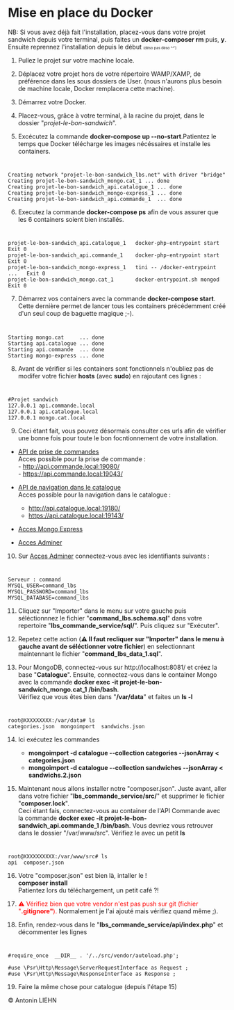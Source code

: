 # Mise en place du Docker

NB: Si vous avez déjà fait l'installation, placez-vous dans votre projet sandwich depuis votre terminal, puis faites un <b>docker-composer rm</b> puis, <b>y</b>.<br/>
Ensuite reprennez l'installation depuis le début <span style="font-size:0.6em;">(déso pas déso ^^')</span>

1. Pullez le projet sur votre machine locale.
2. Déplacez votre projet hors de votre répertoire WAMP/XAMP, de préférence dans les sous dossiers de User. (nous n'aurons plus besoin de machine locale, Docker remplacera cette machine).

3. Démarrez votre Docker.

4. Placez-vous, grâce à votre terminal, à la racine du projet, dans le dossier "<i>projet-le-bon-sandwich</i>".

5. Excécutez la commande <b>docker-compose up --no-start</b>.Patientez le temps que Docker télécharge les images nécéssaires et installe les containers.

#

    Creating network "projet-le-bon-sandwich_lbs.net" with driver "bridge"
    Creating projet-le-bon-sandwich_mongo.cat_1 ... done
    Creating projet-le-bon-sandwich_api.catalogue_1 ... done
    Creating projet-le-bon-sandwich_mongo-express_1 ... done
    Creating projet-le-bon-sandwich_api.commande_1  ... done

6. Executez la commande <b>docker-compose ps</b> afin de vous assurer que les 6 containers soient bien installés.

#

    projet-le-bon-sandwich_api.catalogue_1   docker-php-entrypoint start      Exit 0
    projet-le-bon-sandwich_api.commande_1    docker-php-entrypoint start      Exit 0
    projet-le-bon-sandwich_mongo-express_1   tini -- /docker-entrypoint ...   Exit 0
    projet-le-bon-sandwich_mongo.cat_1       docker-entrypoint.sh mongod      Exit 0

7. Démarrez vos containers avec la commande <b>docker-compose start</b>. Cette dernière permet de lancer tous les containers précédemment créé d'un seul coup de baguette magique ;-).

#

    Starting mongo.cat     ... done
    Starting api.catalogue ... done
    Starting api.commande  ... done
    Starting mongo-express ... done

8. Avant de vérifier si les containers sont fonctionnels n'oubliez pas de modifer votre fichier <b>hosts</b> (avec <b>sudo</b>) en rajoutant ces lignes :<br/>

#

    #Projet sandwich
    127.0.0.1 api.commande.local
    127.0.0.1 api.catalogue.local
    127.0.0.1 mongo.cat.local

9. Ceci étant fait, vous pouvez désormais consulter ces urls afin de vérifier une bonne fois pour toute le bon focntionnement de votre installation.<br/>

- <a href="https://api.commande.local:19043">API de prise de commandes</a></br>
  Acces possible pour la prise de commande :</br> - http://api.commande.local:19080/ </br> - https://api.commande.local:19043/ </br>

- <a href="https://api.catalogue.local:19143">API de navigation dans le catalogue</a></br>
  Acces possible pour la navigation dans le catalogue :</br>
  - http://api.catalogue.local:19180/ </br>
  - https://api.catalogue.local:19143/ </br>
- <a href="http://localhost:8081/">Acces Mongo Express</a></br>
- <a href="http://localhost:8080/">Acces Adminer</a></br>

10. Sur <a href="http://localhost:8080/">Acces Adminer</a> connectez-vous avec les identifiants suivants :

#

    Serveur : command
    MYSQL_USER=command_lbs
    MYSQL_PASSWORD=command_lbs
    MYSQL_DATABASE=command_lbs

11. Cliquez sur "Importer" dans le menu sur votre gauche puis séléctionnnez le fichier "<b>command_lbs.schema.sql</b>" dans votre repertoire "<b>lbs_commande_service/sql/</b>". Puis cliquez sur "Exécuter".

12. Repetez cette action (<b>⚠️ Il faut recliquer sur "Importer" dans le menu à gauche avant de séléctionner votre fichier</b>) en selectionnant maintennant le fichier "<b>command_lbs_data_1.sql</b>".

13. Pour MongoDB, connectez-vous sur http://localhost:8081/ et créez la base "<b>Catalogue</b>". Ensuite, connectez-vous dans le container Mongo avec la commande <b>docker exec -it projet-le-bon-sandwich_mongo.cat_1 /bin/bash</b>. </br> Vérifiez que vous êtes bien dans "<b>/var/data</b>" et faites un <b>ls -l</b>

#

    root@XXXXXXXXX:/var/data# ls
    categories.json  mongoimport  sandwichs.json

14. Ici exécutez les commandes

    - <b>mongoimport -d catalogue --collection categories --jsonArray < categories.json</b>
    - <b>mongoimport -d catalogue --collection sandwiches --jsonArray < sandwichs.2.json</b>

15. Maintenant nous allons installer notre "composer.json". Juste avant, aller dans votre fichier "<b>lbs_commande_service/src/</b>" et supprimer le fichier "<b>composer.lock</b>".<br/> Ceci étant fais, connectez-vous au container de l'API Commande avec la commande <b>docker exec -it projet-le-bon-sandwich_api.commande_1 /bin/bash</b>.
    Vous devriez vous retrouver dans le dossier "/var/www/src". Vérifiez le avec un petit <b>ls</b>

#

    root@XXXXXXXXXX:/var/www/src# ls
    api  composer.json

16. Votre "composer.json" est bien là, intaller le !</br>
    <b>composer install</b></br>
    Patientez lors du téléchargement, un petit café ?!

17. <span style="color:red;">⚠️ Vérifiez bien que votre vendor n'est pas push sur git (fichier "<b>.gitignore"</b>).</span> Normalement je l'ai ajouté mais vérifiez quand même ;).

18. Enfin, rendez-vous dans le "<b>lbs_commande_service/api/index.php</b>" et décommenter les lignes

#

    #require_once  __DIR__ . '/../src/vendor/autoload.php';

    #use \Psr\Http\Message\ServerRequestInterface as Request ;
    #use \Psr\Http\Message\ResponseInterface as Response ;

19. Faire la même chose pour catalogue (depuis l'étape 15)

© Antonin LIEHN
